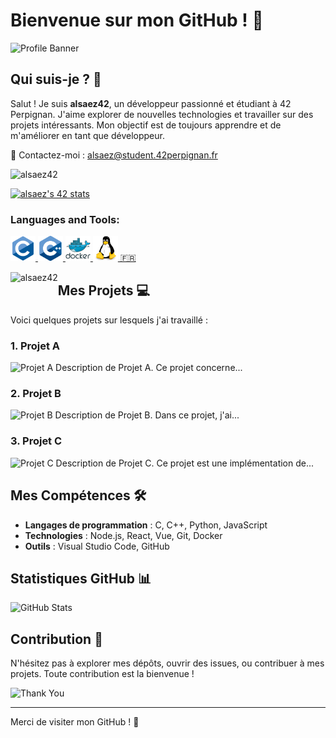 # Bienvenue sur mon GitHub ! 👋

![Profile Banner](images/banner.png)

## Qui suis-je ? 🤔

Salut ! Je suis **alsaez42**, un développeur passionné et étudiant à 42 Perpignan. J'aime explorer de nouvelles technologies et travailler sur des projets intéressants. Mon objectif est de toujours apprendre et de m'améliorer en tant que développeur.

📧 Contactez-moi : [alsaez@student.42perpignan.fr](mailto:alsaez@student.42perpignan.fr)

<p align="left"> <img src="https://komarev.com/ghpvc/?username=alsaez42&label=Profile%20views&color=0e75b6&style=flat" alt="alsaez42" /> </p>

[![alsaez's 42 stats](https://badge42.coday.fr/api/v2/clyh421y73687701p42xasvhge/stats?cursusId=21&coalitionId=319)](https://github.com/Coday-meric/badge42)

<h3 align="left">Languages and Tools:</h3>
<p align="left"> <a href="https://www.cprogramming.com/" target="_blank" rel="noreferrer"> <img src="https://raw.githubusercontent.com/devicons/devicon/master/icons/c/c-original.svg" alt="c" width="40" height="40"/> </a> <a href="https://www.w3schools.com/cpp/" target="_blank" rel="noreferrer"> <img src="https://raw.githubusercontent.com/devicons/devicon/master/icons/cplusplus/cplusplus-original.svg" alt="cplusplus" width="40" height="40"/> </a> <a href="https://www.docker.com/" target="_blank" rel="noreferrer"> <img src="https://raw.githubusercontent.com/devicons/devicon/master/icons/docker/docker-original-wordmark.svg" alt="docker" width="40" height="40"/> </a> <a href="https://www.linux.org/" target="_blank" rel="noreferrer"> <img src="https://raw.githubusercontent.com/devicons/devicon/master/icons/linux/linux-original.svg" alt="linux" width="40" height="40"/> 🇫🇷 </a> </p>

<p><img align="left" src="https://github-readme-stats.vercel.app/api/top-langs?username=SAEZITO&show_icons=true&locale=en&layout=compact" alt="alsaez42" /></p>

## Mes Projets 💻

Voici quelques projets sur lesquels j'ai travaillé :

### 1. Projet A
![Projet A](images/project_a.png)
Description de Projet A. Ce projet concerne...

### 2. Projet B
![Projet B](images/project_b.png)
Description de Projet B. Dans ce projet, j'ai...

### 3. Projet C
![Projet C](images/project_c.png)
Description de Projet C. Ce projet est une implémentation de...

## Mes Compétences 🛠️

- **Langages de programmation** : C, C++, Python, JavaScript
- **Technologies** : Node.js, React, Vue, Git, Docker
- **Outils** : Visual Studio Code, GitHub

## Statistiques GitHub 📊

![GitHub Stats](https://github-readme-stats.vercel.app/api?username=SAEZITO&show_icons=true&theme=radical)

## Contribution 📝

N'hésitez pas à explorer mes dépôts, ouvrir des issues, ou contribuer à mes projets. Toute contribution est la bienvenue !

![Thank You](images/thank_you.png)

---

Merci de visiter mon GitHub ! 🙏
